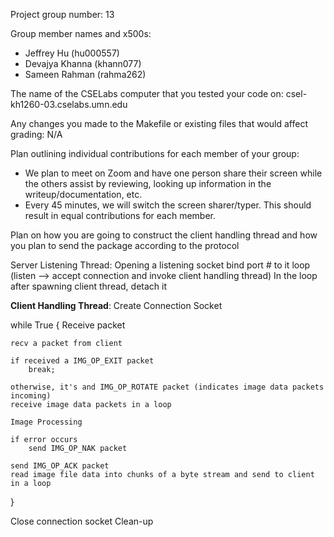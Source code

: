 Project group number: 13

Group member names and x500s:
- Jeffrey Hu (hu000557)
- Devajya Khanna (khann077)
- Sameen Rahman (rahma262)

The name of the CSELabs computer that you tested your code on: csel-kh1260-03.cselabs.umn.edu

Any changes you made to the Makefile or existing files that would affect grading: N/A

Plan outlining individual contributions for each member of your group:
* We plan to meet on Zoom and have one person share their screen while the others assist by reviewing, looking up information in the writeup/documentation, etc.
* Every 45 minutes, we will switch the screen sharer/typer. This should result in equal contributions for each member.

Plan on how you are going to construct the client handling thread and how
you plan to send the package according to the protocol

Server Listening Thread:
Opening a listening socket
bind port # to it
loop (listen --> accept connection and invoke client handling thread)
In the loop after spawning client thread, detach it

__Client Handling Thread__:
Create Connection Socket

while True {
    Receive packet

    recv a packet from client

    if received a IMG_OP_EXIT packet
        break;
    
    otherwise, it's and IMG_OP_ROTATE packet (indicates image data packets incoming)
    receive image data packets in a loop

    Image Processing

    if error occurs
        send IMG_OP_NAK packet

    send IMG_OP_ACK packet
    read image file data into chunks of a byte stream and send to client in a loop
}

Close connection socket
Clean-up


